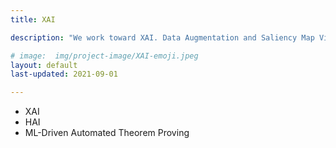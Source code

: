 ```yaml
---
title: XAI

description: "We work toward XAI. Data Augmentation and Saliency Map Visualization are our research thrusts now"

# image:  img/project-image/XAI-emoji.jpeg
layout: default
last-updated: 2021-09-01

---
```



- XAI
- HAI
- ML-Driven Automated Theorem Proving